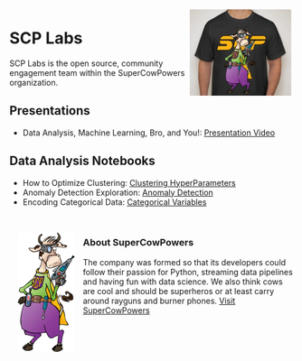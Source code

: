 <img align="right" style="padding:5px" src="images/tshirt_front.jpg" width="180">

# SCP Labs
SCP Labs is the open source, community engagement team within the SuperCowPowers organization.

## Presentations

- Data Analysis, Machine Learning, Bro, and You!: <a href="https://www.youtube.com/watch?v=pG5lU9CLnIU" target="_blank">Presentation Video</a>


## Data Analysis Notebooks

- How to Optimize Clustering: <a href="https://nbviewer.jupyter.org/github/SuperCowPowers/scp-labs/blob/master/notebooks/Clustering_Picking_K.ipynb" target="_blank">Clustering HyperParameters</a>
- Anomaly Detection Exploration: <a href="https://nbviewer.jupyter.org/github/SuperCowPowers/scp-labs/blob/master/notebooks/Anomaly_Detection.ipynb" target="_blank">Anomaly Detection</a>
- Encoding Categorical Data: <a href="https://nbviewer.jupyter.org/github/SuperCowPowers/scp-labs/blob/master/notebooks/Categorial_Encoding.ipynb" target="_blank">Categorical Variables</a>

<br>
<img align="left" style="padding:15px" src="images/SCP_med.png" width="100">
  
### About SuperCowPowers
The company was formed so that its developers could follow their passion for Python, streaming data pipelines and having fun with data science. We also think cows are cool and should be superheros or at least carry around rayguns and burner phones. <a href="https://www.supercowpowers.com" target="_blank">Visit SuperCowPowers</a>
    
    